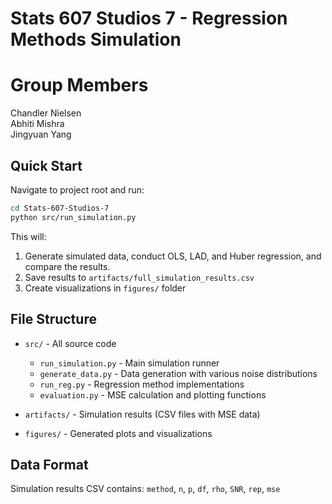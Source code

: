 # Stats 607 Studios 7 - Regression Methods Simulation

# Group Members

Chandler Nielsen <br>
Abhiti Mishra <br>
Jingyuan Yang <br>

## Quick Start

Navigate to project root and run:
```bash
cd Stats-607-Studios-7
python src/run_simulation.py
```

This will:
1. Generate simulated data, conduct OLS, LAD, and Huber regression, and compare the results.
2. Save results to `artifacts/full_simulation_results.csv`
3. Create visualizations in `figures/` folder

## File Structure

- `src/` - All source code
  - `run_simulation.py` - Main simulation runner
  - `generate_data.py` - Data generation with various noise distributions
  - `run_reg.py` - Regression method implementations
  - `evaluation.py` - MSE calculation and plotting functions

- `artifacts/` - Simulation results (CSV files with MSE data)
- `figures/` - Generated plots and visualizations

## Data Format

Simulation results CSV contains: `method`, `n`, `p`, `df`, `rho`, `SNR`, `rep`, `mse`
